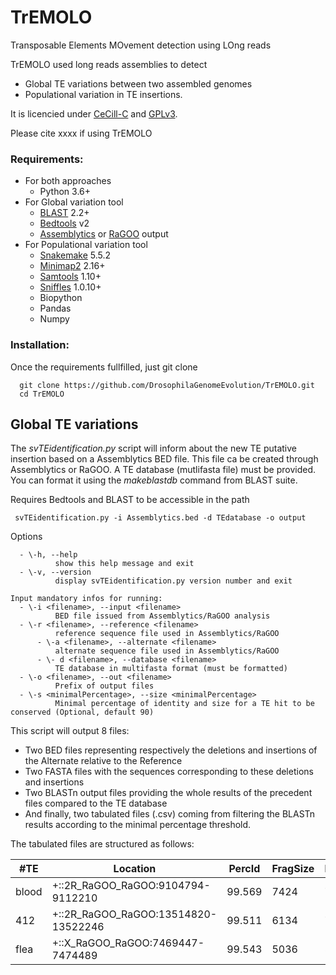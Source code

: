 # TrEMOLO
Transposable Elements MOvement detection using LOng reads

TrEMOLO used long reads assemblies to detect
- Global TE variations between two assembled genomes  
- Populational variation in TE insertions.

It is licencied under [CeCill-C](Licence_CeCILL-C_V1-en.html) and [GPLv3](LICENSE).

Please cite xxxx if using TrEMOLO

### Requirements:

- For both approaches
  - Python 3.6+
- For Global variation tool
  - [BLAST](https://blast.ncbi.nlm.nih.gov/Blast.cgi?CMD=Web&PAGE_TYPE=BlastDocs&DOC_TYPE=Download) 2.2+
  - [Bedtools](https://bedtools.readthedocs.io/en/latest/) v2
  - [Assemblytics](http://assemblytics.com/) or [RaGOO](https://github.com/malonge/RaGOO) output
- For Populational variation tool
  - [Snakemake](https://snakemake-wrappers.readthedocs.io/en/stable/) 5.5.2
  - [Minimap2](https://github.com/lh3/minimap2) 2.16+
  - [Samtools](http://www.htslib.org/) 1.10+
  - [Sniffles](https://github.com/fritzsedlazeck/Sniffles) 1.0.10+
  - Biopython
  - Pandas
  - Numpy

### Installation:
Once the requirements fullfilled, just git clone

```
  git clone https://github.com/DrosophilaGenomeEvolution/TrEMOLO.git
  cd TrEMOLO
```

## Global TE variations
The *svTEidentification.py* script will inform about the new TE putative insertion based on a Assemblytics BED file. This file ca be created through Assemblytics or RaGOO.
  A TE database (mutlifasta file) must be provided. You can format it using the *makeblastdb* command from BLAST suite.

  Requires Bedtools and BLAST to be accessible in the path

```
 svTEidentification.py -i Assemblytics.bed -d TEdatabase -o output
```
Options
```
  - \-h, --help
          show this help message and exit
  - \-v, --version
          display svTEidentification.py version number and exit

Input mandatory infos for running:
  - \-i <filename>, --input <filename>
          BED file issued from Assemblytics/RaGOO analysis
  - \-r <filename>, --reference <filename>
          reference sequence file used in Assemblytics/RaGOO
      - \-a <filename>, --alternate <filename>
          alternate sequence file used in Assemblytics/RaGOO
      - \- d <filename>, --database <filename>
          TE database in multifasta format (must be formatted)
  - \-o <filename>, --out <filename>
          Prefix of output files
  - \-s <minimalPercentage>, --size <minimalPercentage>
          Minimal percentage of identity and size for a TE hit to be conserved (Optional, default 90)
```
This script will output 8 files:
- Two BED files representing respectively the deletions and insertions of the Alternate relative to the Reference
- Two FASTA files with the sequences corresponding to these deletions and insertions
- Two BLASTn output files providing the whole results of the precedent files compared to the TE database
- And finally, two tabulated files (.csv) coming from filtering the BLASTn results according to the minimal percentage threshold.

The tabulated files are structured as follows:


|#TE | Location | PercId | FragSize | RefSize | PercTotal |
| ------------- | ------------- | ------------- | ------------- |------------- |------------- |
| blood | +::2R_RaGOO_RaGOO:9104794-9112210 | 99.569 | 7424 | 7410 | 100.2 |
| 412 | +::2R_RaGOO_RaGOO:13514820-13522246 | 99.511 | 6134 | 7567 | 81.06 |
| flea | +::X_RaGOO_RaGOO:7469447-7474489 | 99.543 | 5036 | 5034 | 100.04 |
